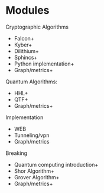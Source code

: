 # Modules 

Cryptographic Algorithms
-   Falcon+
-   Kyber+
-   Dilithium+
-   Sphincs+
-   Python implementation+
-   Graph/metrics+

Quantum Algorithms:
- HHL+
- QTF+
- Graph/metrics+

Implementation
-   WEB
-   Tunneling/vpn
-   Graph/metrics

Breaking
-   Quantum computing introduction+
-   Shor Algorithm+
-   Grover Algorithm+
-   Graph/metrics+
